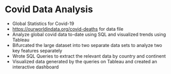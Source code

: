 # Covid Data Analysis
* Global Statistics for Covid-19
* https://ourworldindata.org/covid-deaths for data file
* Analyze global covid data to-date using SQL and visualized trends using Tableau
* Bifurcated the large dataset into two separate data sets to analyze two key features separately
* Wrote SQL Queries to extract the relevant data by country and continent
* Visualized data generated by the queries on Tableau and created an interactive dashboard 
